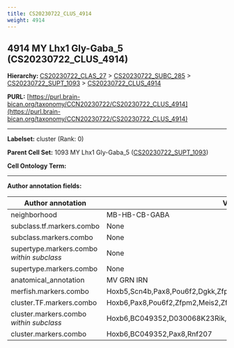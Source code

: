 ```yaml
---
title: CS20230722_CLUS_4914
weight: 4914
---
```

## 4914 MY Lhx1 Gly-Gaba_5 (CS20230722_CLUS_4914)
<b>Hierarchy: </b>
[CS20230722_CLAS_27](../CS20230722_CLAS_27) >
[CS20230722_SUBC_285](../CS20230722_SUBC_285) >
[CS20230722_SUPT_1093](../CS20230722_SUPT_1093) >
[CS20230722_CLUS_4914](../CS20230722_CLUS_4914)

**PURL:** [https://purl.brain-bican.org/taxonomy/CCN20230722/CS20230722_CLUS_4914](https://purl.brain-bican.org/taxonomy/CCN20230722/CS20230722_CLUS_4914)

---


**Labelset:** cluster (Rank: 0)

**Parent Cell Set:** 1093 MY Lhx1 Gly-Gaba_5 ([CS20230722_SUPT_1093](../CS20230722_SUPT_1093))



**Cell Ontology Term:** 

[MARKER GENES.]: #


---

[TRANSFERRED ANNOTATIONS.]: #


[AUTHOR ANNOTATION FIELDS.]: #


**Author annotation fields:**

| Author annotation | Value |
|-------------------|-------|
|neighborhood|MB-HB-CB-GABA|
|subclass.tf.markers.combo|None|
|subclass.markers.combo|None|
|supertype.markers.combo _within subclass_|None|
|supertype.markers.combo|None|
|anatomical_annotation|MV GRN IRN|
|merfish.markers.combo|Hoxb5,Scn4b,Pax8,Pou6f2,Dgkk,Zfpm2,G630016G05Rik,Mab21l2,Kcnmb2|
|cluster.TF.markers.combo|Hoxb6,Pax8,Pou6f2,Zfpm2,Meis2,Zfhx4|
|cluster.markers.combo _within subclass_|Hoxb6,BC049352,D030068K23Rik,Plch1,Meis2,Sv2c|
|cluster.markers.combo|Hoxb6,BC049352,Pax8,Rnf207|
